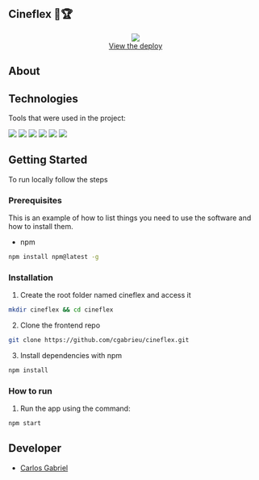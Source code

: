 ## Cineflex 🎥🏆

<div align="center">
  <a href="https://cineflex-react-inky.vercel.app/">
    <img src="https://user-images.githubusercontent.com/25062334/144301107-9b86368f-6548-452b-8f82-37a70ca4fe98.gif">
  </a>
    <br />
    <a href="https://cineflex-react-inky.vercel.app/">View the deploy</a>
    <br />
</div>

## About


  

## Technologies

Tools that were used in the project:
<p>
  <img src='https://img.shields.io/badge/React-000000?style=for-the-badge&logo=react&logoColor=white'>
  <img src='https://img.shields.io/badge/styled--components-000000?style=for-the-badge&logo=styled-components&logoColor=white'>
  <img src='https://img.shields.io/badge/eslint-000000?style=for-the-badge&logo=eslint&logoColor=white'>
  <img src='https://img.shields.io/badge/npm-000000?style=for-the-badge&logo=npm&logoColor=white'>
  <img src='https://img.shields.io/badge/Cypress-000000?style=for-the-badge&logo=cypress&logoColor=white'>
  <img src='https://img.shields.io/badge/Vercel-000000?style=for-the-badge&logo=vercel&logoColor=white'>
</p>

<!-- GETTING STARTED -->
## Getting Started

To run locally follow the steps

### Prerequisites

This is an example of how to list things you need to use the software and how to install them.
* npm
```sh
npm install npm@latest -g
```

### Installation

1. Create the root folder named cineflex and access it
```sh
mkdir cineflex && cd cineflex
```
2. Clone the frontend repo
```sh
git clone https://github.com/cgabrieu/cineflex.git
```
3. Install dependencies with npm
```sh
npm install
```

### How to run

1. Run the app using the command: 
```sh
npm start
```

## Developer

* [Carlos Gabriel](https://github.com/cgabrieu)
